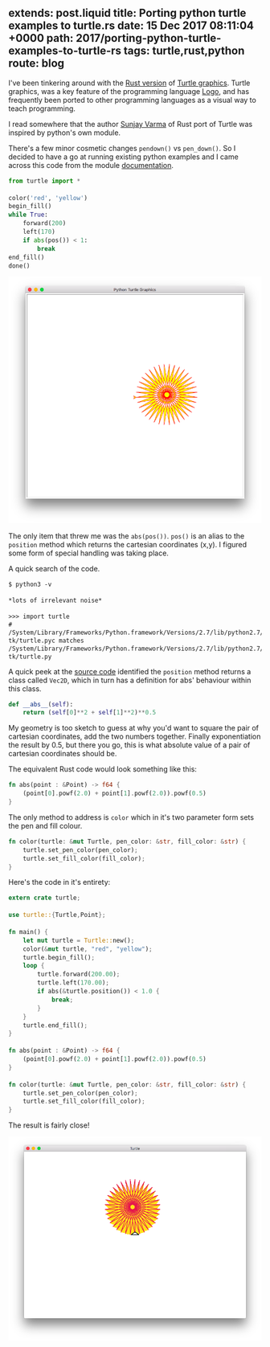 extends: post.liquid
title: Porting python turtle examples to turtle.rs
date: 15 Dec 2017 08:11:04 +0000
path: 2017/porting-python-turtle-examples-to-turtle-rs
tags: turtle,rust,python
route: blog
---
I've been tinkering around with the [Rust version](http://turtle.rs/) of [Turtle graphics](https://en.wikipedia.org/wiki/Turtle_graphics). Turtle graphics, was a key feature of the programming language [Logo](https://en.wikipedia.org/wiki/Logo_(programming_language)), and has frequently been ported to other programming languages as a visual way to teach programming.

I read somewhere that the author [Sunjay Varma](https://github.com/sunjay/turtle) of Rust port of Turtle was inspired by python's own module. 

There's a few minor cosmetic changes `pendown()` vs `pen_down()`. So I decided to have a go at running existing python examples and I came across this code from the module [documentation](https://docs.python.org/3/library/turtle.html).

```python
from turtle import *

color('red', 'yellow')
begin_fill()
while True:
    forward(200)
    left(170)
    if abs(pos()) < 1:
        break
end_fill()
done()
```

![python turtle!](/img/python-turtle.png)


The only item that threw me was the `abs(pos())`. `pos()` is an alias to the `position` method which returns the cartesian coordinates (x,y). I figured some form of special handling was taking place.

A quick search of the code.

```shell
$ python3 -v

*lots of irrelevant noise*

>>> import turtle
# /System/Library/Frameworks/Python.framework/Versions/2.7/lib/python2.7/lib-tk/turtle.pyc matches /System/Library/Frameworks/Python.framework/Versions/2.7/lib/python2.7/lib-tk/turtle.py
```

A quick peek at the [source code](https://github.com/python/cpython/blob/3.6/Lib/turtle.py#L265) identified the `position` method returns a class called `Vec2D`, which in turn has a definition for abs' behaviour within this class.

```python
def __abs__(self):
    return (self[0]**2 + self[1]**2)**0.5
```

My geometry is too sketch to guess at why you'd want to square the pair of cartesian coordinates, add the two numbers together. Finally exponentiation the result by 0.5, but there you go, this is what absolute value of a pair of cartesian coordinates should be.

The equivalent Rust code would look something like this:

```rust
fn abs(point : &Point) -> f64 {
    (point[0].powf(2.0) + point[1].powf(2.0)).powf(0.5)
}
```

The only method to address is `color` which in it's two parameter form sets the pen and fill colour.

```rust
fn color(turtle: &mut Turtle, pen_color: &str, fill_color: &str) {
    turtle.set_pen_color(pen_color);
    turtle.set_fill_color(fill_color);
}
```

Here's the code in it's entirety:

```rust
extern crate turtle;

use turtle::{Turtle,Point};

fn main() {
    let mut turtle = Turtle::new();
    color(&mut turtle, "red", "yellow");
    turtle.begin_fill();
    loop {
        turtle.forward(200.00);
        turtle.left(170.00);
        if abs(&turtle.position()) < 1.0 {
            break;
        }
    }
    turtle.end_fill();
}

fn abs(point : &Point) -> f64 {
    (point[0].powf(2.0) + point[1].powf(2.0)).powf(0.5)
}

fn color(turtle: &mut Turtle, pen_color: &str, fill_color: &str) {
    turtle.set_pen_color(pen_color);
    turtle.set_fill_color(fill_color);
}
```

The result is fairly close!

![rust turtle!](/img/rust-turtle.png)
